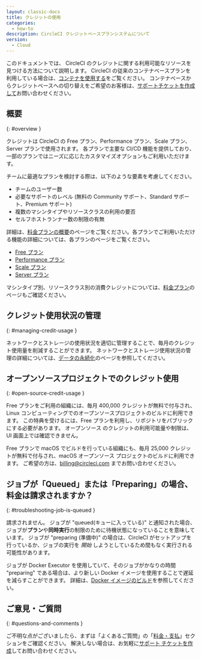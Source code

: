 ```yaml
---
layout: classic-docs
title: クレジットの使用
categories:
  - how-to
description: CircleCI クレジットベースプランシステムについて
version:
  - Cloud
---
```


このドキュメントでは、 CircleCI のクレジットに関する利用可能なリソースを見つける方法について説明します。 CircleCI の従来のコンテナベースプランを利用している場合は、[コンテナを使用する]({{site.baseurl}}/ja/containers)をご覧ください。 コンテナベースからクレジットベースへの切り替えをご希望のお客様は、[サポートチケットを作成して](https://support.circleci.com/hc/en-us/requests/new)お問い合わせください。

## 概要
{: #overview }

クレジットは CircleCI の Free プラン、Performance プラン、Scale プラン、Server プランで使用されます。 各プランで主要な CI/CD 機能を提供しており、一部のプランではニーズに応じたカスタマイズオプションもご利用いただけます。

チームに最適なプランを検討する際は、以下のような要素を考慮してください。

- チームのユーザー数
- 必要なサポートのレベル (無料の Community サポート、Standard サポート、Premium サポート)
- 複数のマシンタイプやリソースクラスの利用の要否
- セルフホストランナー数の制限の有無

詳細は、[料金プランの概要]({{site.baseurl}}/ja/plan-overview)のページをご覧ください。各プランでご利用いただける機能の詳細については、各プランのページをご覧ください。
- [Free プラン]({{site.baseurl}}/ja/plan-free)
- [Performance プラン]({{site.baseurl}}/ja/plan-performance)
- [Scale プラン]({{site.baseurl}}/ja/plan-scale)
- [Server  プラン]({{site.baseurl}}/ja/plan-server)

マシンタイプ別、リソースクラス別の消費クレジットについては、[料金プラン](https://circleci.com/pricing/)のページもご確認ください。

## クレジット使用状況の管理
{: #managing-credit-usage }

ネットワークとストレージの使用状況を適切に管理することで、毎月のクレジット使用量を削減することができます。 ネットワークとストレージ使用状況の管理の詳細については、[データの永続化]({{site.baseurl}}/ja/persist-data/)のページを参照してください。

## オープンソースプロジェクトでのクレジット使用
{: #open-source-credit-usage }

Free プランをご利用の組織には、毎月 400,000 クレジットが無料で付与され、Linux コンピューティングでのオープンソースプロジェクトのビルドに利用できます。 この特典を受けるには、Free プランを利用し、リポジトリをパブリックにする必要があります。  オープンソース のクレジットの利用可能量や制限は、UI 画面上では確認できません。

Free プランで macOS でビルドを行っている組織にも、毎月 25,000 クレジットが無料で付与され、macOS オープンソース プロジェクトのビルドに利用できます。 ご希望の方は、billing@circleci.com までお問い合わせください。

## ジョブが「Queued」または「Preparing」の場合、料金は請求されますか？
{: #troubleshooting-job-is-queued }

請求されません。 ジョブが  "queued(キューに入っている)" と通知された場合、ジョブが**プラン**や**同時実行**の制限のために待機状態になっていることを意味しています。 ジョブが "preparing (準備中)" の場合は、CircleCI がセットアップを行っているか、ジョブの実行を _開始_ しようとしているため間もなく実行される可能性があります。

ジョブが Docker Executor を使用していて、そのジョブがかなりの時間 "preparing" である場合は、より新しい Docker イメージを使用することで遅延を減らすことができます。 詳細は、[Docker イメージのビルド]({{site.baseurl}}/ja/building-docker-images/)を参照してください。

## ご意見・ご質問
{: #questions-and-comments }

ご不明な点がございましたら、まずは「よくあるご質問」の「[料金・支払]({{site.baseurl}}/ja/faq/#billing)」セクションをご確認ください。 解決しない場合は、お気軽に[サポート チケットを作成](https://support.circleci.com/hc/ja/requests/new)してお問い合わせください。
